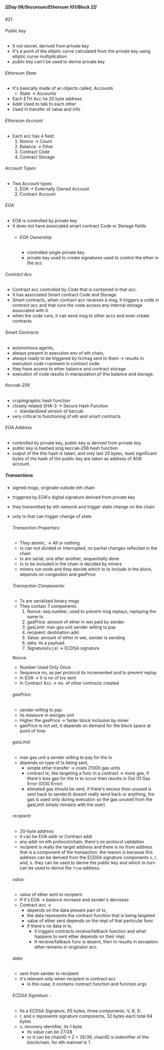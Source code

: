 ##### [[Day 06/Secureum/Ethereum 101/Block 2]]

#21
###### Public key
- It not secret, derived from private key
- It's a point of the elliptic curve calculated from the private key using elliptic curve multiplication
- public key can't be used to derive private key

###### Ethereum State
- It's basically made of an objects called, Accounts
	- State -> Accounts
- Each ETH Acc ha 20 byte address
- Addr Used to talk to each other
- Used in transfer of value and info

###### Ethereum Account
- Each acc has 4 field
	1. Nonce -> Count
	2. Balance -> Ether
	3. Contract Code  
	4. Contract Storage 
###### Account Types
- Two Account types
	1. EOA -> Externally Owned Account
	2. Contract Account
###### EOA
- EOA is controlled by private key
- It does not have associated smart contract Code or Storage fields
	- ###### EOA Ownership
		- controlled single private key
		- private key used to create signatures used to control the ether in the acc
###### Contract Acc
- Contract acc controlled by *Code* that is contained in that acc.
- It has associated Smart contract Code and Storage
- Smart contracts, when contract acc receives a msg, it triggers a code in contract acc and that runs the code access any internal storage associated with it
- when the code runs, it can send msg to other accs and even create contracts
###### Smart Contracts
- autonomous agents, 
- always present in execution env of eth chain, 
- always ready to be triggered by tx/msg sent to them -> results in execution code r=present in contract code.
- they have access to ether balance and contract storage.
- execution of code results in manipulation pf this balance and storage.
###### Keccak-256
- cryptographic hash function
- closely related SHA-3 -> Secure Hash Function
	- standardized version of keccak
- very critical to functioning of eth and smart contracts
###### EOA Address
- controlled by private key, public key is derived from private key
- public key is hashed sing keccak-256 hash function
- output of the this hash is taken, and only last 20 bytes, least significant bytes of the hash of the public key are taken as address of AOA account.
##### Transactions
- signed msgs, originate outside eth chain
- triggered by EOA's digital signature derived from private key
- they transmitted by eth network and trigger state change on the chain
- only tx that can trigger change of state

	###### Transaction Properties:
	-  They atomic, -> All or nothing
	- tx can not divided or interrupted, no partial changes reflected in the chain
	- tx are serial, one after another, sequentially done
	- tx to be included in the chain is decided by miners
	- miners run node and they decide which tx to include in the block, depends on congestion and gasPrice
	  
	###### Transaction Components:
	- Tx are serialised binary msgs
	- They contain 7 components
		1. Nonce: seq number, used to prevent msg replays, replaying the same tx. 
		2. gasPrice: amount of ether in wei paid by sender
		3. gasLimit: max gas unit sender willing to pay
		4. recipient: destination add
		5. Value: amount of ether in wei, sender is sending
		6. data: its a payload. 
		7. Signature(v,r,s) ->  ECDSA signature
	
	Nonce:
	- Number Used Only Once
	- Sequence no, as per protocol its incremented and to prevent replay
	- In EOA -> it is no of txs sent
	- In Contract Acc -> no. of other contracts created 
	
	###### gasPrice:
	- sender willing to pay
	- its measure in wei/gas unit
	- Higher the gasPrice -> faster block inclusion by miner
	- gasPrice is not set, it depends on demand for the block space at point of time
	  
	###### gasLimit:
	- max gas unit a sender willing to pay for the tx
	- depends on type of tx being sent,
		- simple ether transfer -> costs 21000 gas units
		- contract tx, like targeting a func in a contract -> more gas, if there's less gas for the tx to occur then results in Out Of Gas Error (OOG Error)
		- etimated gas should be sent, if there's excess then unused is sent back to sender(it doesnt really send back or anything, the gas is used only during execution so the gas unused from the gasLimit simply remains with the user)
	  
	###### recipient:
	- 20-byte address 
	- it can be EOA addr or Contract addr
	- any addr on eth protocol/chain, there's no protocol validation
	- recipient is really the target address and there is no from address that is a component of the transaction. the reason is because this address can be derived from the ECDSA signature components v, r, and, s. they can be used to derive the public key and which in-turn can be used to derive the `from` address.
	  
	###### value:
	- value of ether sent to recipient
	- If it's EOA -> balance increase and sender's decrease
	- Contract acc -> 
		- depends on the data present part of tx, 
		- the data represents the contract function that is being targeted
		- value of ether sent depends on the impl of that particular func
		- if there's no data in tx, 
			- it triggers contracts receive/fallback function and what happens to sent ether depends on their impl.
			- if receive/fallback func is absent, then tx results in exception. ether remains in originator acc.
	  
	###### data:
	- sent from sender to recipient
	- it's relevant only when recipient is contract acc
		- in this case, it contains contract function and function args
	  
	###### ECDSA Signature - 
	- Its a ECDSA Signature, 65 bytes, three components: V, R, S:
	- r, and s represents signature components, 32 bytes each total 64 bytes
	-  v, recovery identifier, its 1 byte.
		- its value can be 27/28 
		- or it can be chainID * 2 + 35/36, chainID is indentifier of the blockchain, for eth mainnet is 1.
